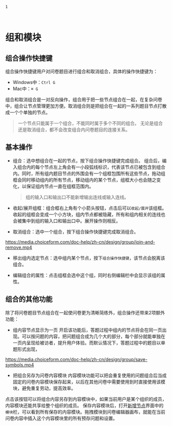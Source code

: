 ```index
1
```
```tag

```
```summary
```
# 组和模块

## 组合操作快捷键
组合操作快捷键用户对问卷题目进行组合和取消组合，具体的操作快捷键为：
+ Windows中：`Ctrl G`
+ Mac中：`⌘ G`

组合和取消组合是一对反向操作，组合用于把一些节点组合在一起，在复杂问卷中，组合让节点管理更加方便。取消组合则是把组合在一起的一系列题目节点打散成一个个单独的节点。
> 一个节点只能属于一个组合，不能同时属于多个不同的组合。
> 无论是组合还是取消组合，都不会改变组合内问卷题目的连接关系。

## 基本操作

+ 组合：选中想组合在一起的节点，按下组合操作快捷键完成组合。
组合后，编入组合内的每个节点左上角会有一小段弧线标识，代表该节点已被包含到组合内。同时，所有组内题目节点的外围会有一个组框包围所有这些节点，拖动组框会同时移动组内的所有节点，移动组内的某个节点，组框大小也会随之变化，以保证组内节点一直在组框范围内。
  > 组的输入口和输出口不能新增输出连线或输入连线。

+ 收起/展开组框：组合框右上角有个小箭头按钮，点击后可以`收起/展开`该组框。
收起的组框会变成一个小方块，组内节点都被隐藏，所有和组内相关的连线也会被集中到组的输入口和输出口中。展开操作则相反。

+ 取消组合：选中一个组合，按下组合操作快捷键完成取消组合。

https://media.choiceform.com/doc-help/zh-cn/design/group/join-and-remove.mp4
+ 移出组内选定节点：选中组内某个节点，按下`组合操作快捷键`，该节点会脱离该组合。

+ 编辑组合的属性：点击组框会选中这个组，同时右侧编辑栏中会显示该组的属性。


## 组合的其他功能

除了将问卷题目节点组合在一起使问卷更为清晰简练外，组合操作还带来2项额外功能：

+ 组内容节点显示为一页
开启该功能后，答题过程中组内的节点将会在同一页出现。可以按问题的内容，把问题组合成为几个大的部分，每个部分就能单独在一页内呈现给被访者，提升用户体验。而默认情况下，答题过程中的题目以单题形式出现，

https://media.choiceform.com/doc-help/zh-cn/design/group/save-symbols.mp4
+ 把组合另存为问卷内容模块
内容模块功能可以把会重复使用的问题组合后当成固定的问卷内容模块保存起来，以后在其他问卷中需要使用到时直接使用该模块，避免重复劳动，提高效率。

点击该按钮可以将组合内容另存到内容模块中，如果当前用户是某个组织的成员，内容模块还能共享给整个组织的成员。
保存内容模块后，打开[新增节点](../layout/toolbar.md#新增节点)界面中的`模块`栏，可以看到所有保存的内容模块。拖拽模块到问卷编辑器画布，就能在当前问卷内容中插入这个内容模块里的所有预存问题和设置。
